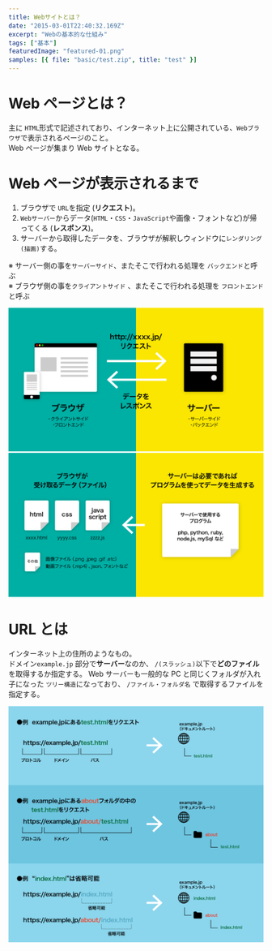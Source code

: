 ```yaml
---
title: Webサイトとは？
date: "2015-03-01T22:40:32.169Z"
excerpt: "Webの基本的な仕組み"
tags: ["基本"]
featuredImage: "featured-01.png"
samples: [{ file: "basic/test.zip", title: "test" }]
---
```


# Web ページとは？

主に `HTML`形式で記述されており、インターネット上に公開されている、`Webブラウザ`で表示されるページのこと。  
Web ページが集まり Web サイトとなる。

# Web ページが表示されるまで

1. ブラウザで `URL`を指定 (**リクエスト**)。
1. `Webサーバー`からデータ(`HTML`・`CSS`・`JavaScript`や画像・フォントなど)が帰ってくる (**レスポンス**)。
1. サーバーから取得したデータを、ブラウザが解釈しウィンドウに`レンダリング(描画)`する。

※ サーバー側の事を`サーバーサイド`、またそこで行われる処理を `バックエンド`と呼ぶ  
※ ブラウザ側の事を`クライアントサイド` 、またそこで行われる処理を `フロントエンド`と呼ぶ

![Webページ](./fig_01_01.png) ![Webページ](./fig_01_02.png)

# URL とは

インターネット上の住所のようなもの。  
ドメイン`example.jp` 部分で**サーバー**なのか、 `/(スラッシュ)`以下で**どのファイル**を取得するか指定する。
Web サーバーも一般的な PC と同じくフォルダが入れ子になった `ツリー構造`になっており、 `/ファイル・フォルダ名` で取得するファイルを指定する。

![URLとは](./fig_01_03.png)
